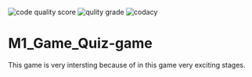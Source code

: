 ![code quality score](https://api.codiga.io/project/30017/score/svg)
![qulity grade](https://api.codiga.io/project/30017/status/svg)
![codacy](https://app.codacy.com/gh/satyendra11111/M1_Game_Quiz-game/dashboard)
# M1_Game_Quiz-game
This game is very intersting because of in this game very exciting stages.

